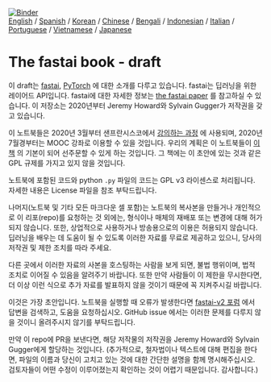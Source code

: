 [![Binder](https://mybinder.org/badge_logo.svg)](https://mybinder.org/v2/gh/fastai/fastbook/master)  
[English](./README.md) / [Spanish](./README_es.md) / [Korean](./README_ko.md) / [Chinese](./README_zh.md) / [Bengali](./README_bn.md) / [Indonesian](./README_id.md) / [Italian](./README_it.md) / [Portuguese](./README_pt.md) / [Vietnamese](./README_vn.md) / [Japanese](./README_ja.md)

# The fastai book - draft

이 draft는 [fastai](https://docs.fast.ai/), [PyTorch](https://pytorch.org/) 에 대한 소개를 다루고 있습니다. fastai는 딥러닝을 위한 레이어드 API입니다. fastai에 대한 자세한 정보는 [the fastai paper](https://www.mdpi.com/2078-2489/11/2/108) 를 참고하실 수 있습니다. 이 저장소는 2020년부터 Jeremy Howard와 Sylvain Gugger가 저작권을 갖고 있습니다.

이 노트북들은 2020년 3월부터 샌프란시스코에서 [강의하는 과정](https://www.usfca.edu/data-institute/certificates/deep-learning-part-one) 에 사용되며, 2020년 7월경부터는 MOOC 강좌로 이용할 수 있을 것입니다. 우리의 계획은 이 노트북들이 [이 책](https://www.amazon.com/Deep-Learning-Coders-fastai-PyTorch/dp/1492045527) 의 기본이 되어 선주문할 수 있게 하는 것입니다. 그 책에는 이 초안에 있는 것과 같은 GPL 규제를 가지고 있지 않을 것입니다.

노트북에 포함된 코드와 python `.py` 파일의 코드는 GPL v3 라이센스로 처리됩니다. 자세한 내용은 License 파일을 참조 부탁드립니다.

나머지(노트북 및 기타 모든 마크다운 셀 포함)는 노트북의 복사본을 만들거나 개인적으로 이 리포(repo)를 요청하는 것 외에는, 형식이나 매체의 재배포 또는 변경에 대해 허가되지 않습니다. 또한, 상업적으로 사용하거나 방송용으로의 이용은 허용되지 않습니다. 딥러닝을 배우는 데 도움이 될 수 있도록 이러한 자료를 무료로 제공하고 있으니, 당사의 저작권 및 제한 조치를 따라 주세요.

다른 곳에서 이러한 자료의 사본을 호스팅하는 사람을 보게 되면, 불법 행위이며, 법적 조치로 이어질 수 있음을 알려주기 바랍니다. 또한 만약 사람들이 이 제한을 무시한다면, 더 이상 이런 식으로 추가 자료를 발표하지 않을 것이기 때문에 꼭 지켜주시길 바랍니다.

이것은 가장 초안입니다. 노트북을 실행할 때 오류가 발생한다면 [fastai-v2 포럼](https://forums.fast.ai/c/fastai-users/fastai-v2) 에서 답변을 검색하고, 도움을 요청하십시오. GitHub issue 에서는 이러한 문제를 다루지 않을 것이니 올려주시지 않기를 부탁드립니다.

만약 이 repo에 PR을 보낸다면, 해당 저작물의 저작권을 Jeremy Howard와 Sylvain Gugger에게 할당하는 것입니다. (추가적으로, 철자법이나 텍스트에 대해 편집을 한다면, 파일의 이름과 당신이 고치고 있는 것에 대한 간단한 설명을 함께 명시해주십시오. 검토자들이 어떤 수정이 이루어졌는지 확인하는 것이 어렵기 때문입니다. 감사합니다.)
